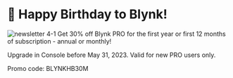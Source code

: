 # 🎉 Happy Birthday to Blynk!
![newsletter 4-1](https://github.com/blynkkk/news/assets/120122081/1d399dd9-a48d-4a4f-8891-b17d505830ee)
Get 30% off Blynk PRO for the first year or first 12 months of subscription - annual or monthly! 

Upgrade in Console before May 31, 2023. Valid for new PRO users only.  

Promo code: BLYNKHB30M
